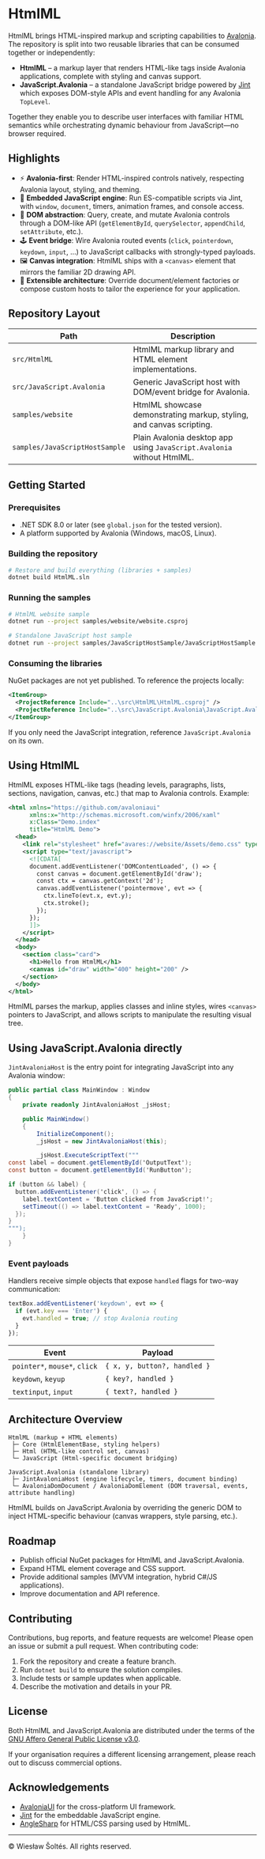 # HtmlML

HtmlML brings HTML-inspired markup and scripting capabilities to [Avalonia](https://avaloniaui.net/). The repository is split into two reusable libraries that can be consumed together or independently:

- **HtmlML** – a markup layer that renders HTML-like tags inside Avalonia applications, complete with styling and canvas support.
- **JavaScript.Avalonia** – a standalone JavaScript bridge powered by [Jint](https://github.com/sebastienros/jint) which exposes DOM-style APIs and event handling for any Avalonia `TopLevel`.

Together they enable you to describe user interfaces with familiar HTML semantics while orchestrating dynamic behaviour from JavaScript—no browser required.

## Highlights

- ⚡ **Avalonia-first**: Render HTML-inspired controls natively, respecting Avalonia layout, styling, and theming.
- 🧠 **Embedded JavaScript engine**: Run ES-compatible scripts via Jint, with `window`, `document`, timers, animation frames, and console access.
- 🧩 **DOM abstraction**: Query, create, and mutate Avalonia controls through a DOM-like API (`getElementById`, `querySelector`, `appendChild`, `setAttribute`, etc.).
- 🕹️ **Event bridge**: Wire Avalonia routed events (`click`, `pointerdown`, `keydown`, `input`, …) to JavaScript callbacks with strongly-typed payloads.
- 🖼️ **Canvas integration**: HtmlML ships with a `<canvas>` element that mirrors the familiar 2D drawing API.
- 🧱 **Extensible architecture**: Override document/element factories or compose custom hosts to tailor the experience for your application.

## Repository Layout

| Path | Description |
| --- | --- |
| `src/HtmlML` | HtmlML markup library and HTML element implementations. |
| `src/JavaScript.Avalonia` | Generic JavaScript host with DOM/event bridge for Avalonia. |
| `samples/website` | HtmlML showcase demonstrating markup, styling, and canvas scripting. |
| `samples/JavaScriptHostSample` | Plain Avalonia desktop app using `JavaScript.Avalonia` without HtmlML. |

## Getting Started

### Prerequisites

- .NET SDK 8.0 or later (see `global.json` for the tested version).
- A platform supported by Avalonia (Windows, macOS, Linux).

### Building the repository

```bash
# Restore and build everything (libraries + samples)
dotnet build HtmlML.sln
```

### Running the samples

```bash
# HtmlML website sample
dotnet run --project samples/website/website.csproj

# Standalone JavaScript host sample
dotnet run --project samples/JavaScriptHostSample/JavaScriptHostSample.csproj
```

### Consuming the libraries

NuGet packages are not yet published. To reference the projects locally:

```xml
<ItemGroup>
  <ProjectReference Include="..\src\HtmlML\HtmlML.csproj" />
  <ProjectReference Include="..\src\JavaScript.Avalonia\JavaScript.Avalonia.csproj" />
</ItemGroup>
```

If you only need the JavaScript integration, reference `JavaScript.Avalonia` on its own.

## Using HtmlML

HtmlML exposes HTML-like tags (heading levels, paragraphs, lists, sections, navigation, canvas, etc.) that map to Avalonia controls. Example:

```xml
<html xmlns="https://github.com/avaloniaui"
      xmlns:x="http://schemas.microsoft.com/winfx/2006/xaml"
      x:Class="Demo.index"
      title="HtmlML Demo">
  <head>
    <link rel="stylesheet" href="avares://website/Assets/demo.css" type="text/css" />
    <script type="text/javascript">
      <![CDATA[
      document.addEventListener('DOMContentLoaded', () => {
        const canvas = document.getElementById('draw');
        const ctx = canvas.getContext('2d');
        canvas.addEventListener('pointermove', evt => {
          ctx.lineTo(evt.x, evt.y);
          ctx.stroke();
        });
      });
      ]]>
    </script>
  </head>
  <body>
    <section class="card">
      <h1>Hello from HtmlML</h1>
      <canvas id="draw" width="400" height="200" />
    </section>
  </body>
</html>
```

HtmlML parses the markup, applies classes and inline styles, wires `<canvas>` pointers to JavaScript, and allows scripts to manipulate the resulting visual tree.

## Using JavaScript.Avalonia directly

`JintAvaloniaHost` is the entry point for integrating JavaScript into any Avalonia window:

```csharp
public partial class MainWindow : Window
{
    private readonly JintAvaloniaHost _jsHost;

    public MainWindow()
    {
        InitializeComponent();
        _jsHost = new JintAvaloniaHost(this);

        _jsHost.ExecuteScriptText("""
const label = document.getElementById('OutputText');
const button = document.getElementById('RunButton');

if (button && label) {
  button.addEventListener('click', () => {
    label.textContent = 'Button clicked from JavaScript!';
    setTimeout(() => label.textContent = 'Ready', 1000);
  });
}
""");
    }
}
```

### Event payloads

Handlers receive simple objects that expose `handled` flags for two-way communication:

```js
textBox.addEventListener('keydown', evt => {
  if (evt.key === 'Enter') {
    evt.handled = true; // stop Avalonia routing
  }
});
```

| Event | Payload |
| --- | --- |
| `pointer*`, `mouse*`, `click` | `{ x, y, button?, handled }` |
| `keydown`, `keyup` | `{ key?, handled }` |
| `textinput`, `input` | `{ text?, handled }` |

## Architecture Overview

```
HtmlML (markup + HTML elements)
 ├─ Core (HtmlElementBase, styling helpers)
 ├─ Html (HTML-like control set, canvas)
 └─ JavaScript (Html-specific document bridging)

JavaScript.Avalonia (standalone library)
 ├─ JintAvaloniaHost (engine lifecycle, timers, document binding)
 └─ AvaloniaDomDocument / AvaloniaDomElement (DOM traversal, events, attribute handling)
```

HtmlML builds on JavaScript.Avalonia by overriding the generic DOM to inject HTML-specific behaviour (canvas wrappers, style parsing, etc.).

## Roadmap

- Publish official NuGet packages for HtmlML and JavaScript.Avalonia.
- Expand HTML element coverage and CSS support.
- Provide additional samples (MVVM integration, hybrid C#/JS applications).
- Improve documentation and API reference.

## Contributing

Contributions, bug reports, and feature requests are welcome! Please open an issue or submit a pull request. When contributing code:

1. Fork the repository and create a feature branch.
2. Run `dotnet build` to ensure the solution compiles.
3. Include tests or sample updates when applicable.
4. Describe the motivation and details in your PR.

## License

Both HtmlML and JavaScript.Avalonia are distributed under the terms of the [GNU Affero General Public License v3.0](https://www.gnu.org/licenses/agpl-3.0.html).

If your organisation requires a different licensing arrangement, please reach out to discuss commercial options.

## Acknowledgements

- [AvaloniaUI](https://github.com/AvaloniaUI/Avalonia) for the cross-platform UI framework.
- [Jint](https://github.com/sebastienros/jint) for the embeddable JavaScript engine.
- [AngleSharp](https://anglesharp.github.io/) for HTML/CSS parsing used by HtmlML.

---

© Wiesław Šoltés. All rights reserved.
